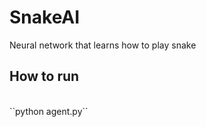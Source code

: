 # SnakeAI
Neural network that learns how to play snake<br>
<h2>How to run</h2><br>
``python agent.py``
